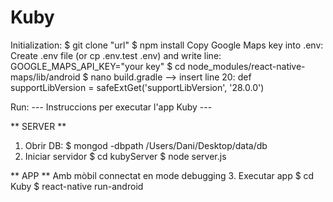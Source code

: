 # Kuby

Initialization:
$ git clone "url"
$ npm install
Copy Google Maps key into .env:
Create .env file (or cp .env.test .env) and write line:
GOOGLE_MAPS_API_KEY="your key"
$ cd node_modules/react-native-maps/lib/android
$ nano build.gradle  --> insert line 20: def supportLibVersion = safeExtGet('supportLibVersion', '28.0.0')


Run:
--- Instruccions per executar l'app Kuby ---

** SERVER **
1. Obrir DB:
        $ mongod -dbpath /Users/Dani/Desktop/data/db
2. Iniciar servidor
        $ cd kubyServer
        $ node server.js

** APP **
Amb mòbil connectat en mode debugging
3. Executar app
        $ cd Kuby
        $ react-native run-android
        
        
